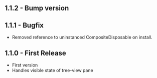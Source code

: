 
## 1.1.2 - Bump version

## 1.1.1 - Bugfix
* Removed reference to uninstanced CompositeDisposable on install.

## 1.1.0 - First Release
* First version
* Handles visible state of tree-view pane
